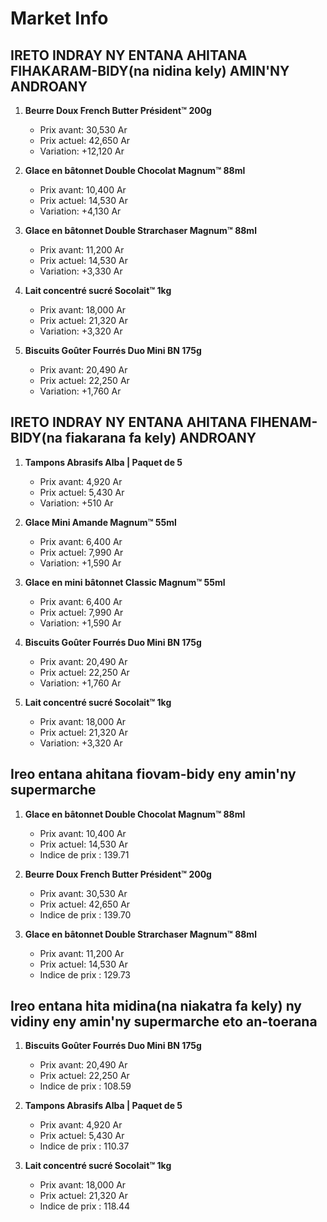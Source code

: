 # Market Info

## IRETO INDRAY NY ENTANA AHITANA FIHAKARAM-BIDY(na nidina kely) AMIN'NY ANDROANY

1. **Beurre Doux French Butter Président™ 200g**
   - Prix avant: 30,530 Ar
   - Prix actuel: 42,650 Ar
   - Variation: +12,120 Ar

2. **Glace en bâtonnet Double Chocolat Magnum™ 88ml**
   - Prix avant: 10,400 Ar
   - Prix actuel: 14,530 Ar
   - Variation: +4,130 Ar

3. **Glace en bâtonnet Double Strarchaser Magnum™ 88ml**
   - Prix avant: 11,200 Ar
   - Prix actuel: 14,530 Ar
   - Variation: +3,330 Ar

4. **Lait concentré sucré Socolait™ 1kg**
   - Prix avant: 18,000 Ar
   - Prix actuel: 21,320 Ar
   - Variation: +3,320 Ar

5. **Biscuits Goûter Fourrés Duo Mini BN 175g**
   - Prix avant: 20,490 Ar
   - Prix actuel: 22,250 Ar
   - Variation: +1,760 Ar

## IRETO INDRAY NY ENTANA AHITANA FIHENAM-BIDY(na fiakarana fa kely) ANDROANY

1. **Tampons Abrasifs Alba | Paquet de 5**
   - Prix avant: 4,920 Ar
   - Prix actuel: 5,430 Ar
   - Variation: +510 Ar

2. **Glace Mini Amande Magnum™ 55ml**
   - Prix avant: 6,400 Ar
   - Prix actuel: 7,990 Ar
   - Variation: +1,590 Ar

3. **Glace en mini bâtonnet Classic Magnum™ 55ml**
   - Prix avant: 6,400 Ar
   - Prix actuel: 7,990 Ar
   - Variation: +1,590 Ar

4. **Biscuits Goûter Fourrés Duo Mini BN 175g**
   - Prix avant: 20,490 Ar
   - Prix actuel: 22,250 Ar
   - Variation: +1,760 Ar

5. **Lait concentré sucré Socolait™ 1kg**
   - Prix avant: 18,000 Ar
   - Prix actuel: 21,320 Ar
   - Variation: +3,320 Ar

## Ireo entana ahitana fiovam-bidy eny amin'ny supermarche

1. **Glace en bâtonnet Double Chocolat Magnum™ 88ml**
   - Prix avant: 10,400 Ar
   - Prix actuel: 14,530 Ar
   - Indice de prix : 139.71

2. **Beurre Doux French Butter Président™ 200g**
   - Prix avant: 30,530 Ar
   - Prix actuel: 42,650 Ar
   - Indice de prix : 139.70

3. **Glace en bâtonnet Double Strarchaser Magnum™ 88ml**
   - Prix avant: 11,200 Ar
   - Prix actuel: 14,530 Ar
   - Indice de prix : 129.73

## Ireo entana hita midina(na niakatra fa kely) ny vidiny eny amin'ny supermarche eto an-toerana

1. **Biscuits Goûter Fourrés Duo Mini BN 175g**
   - Prix avant: 20,490 Ar
   - Prix actuel: 22,250 Ar
   - Indice de prix : 108.59

2. **Tampons Abrasifs Alba | Paquet de 5**
   - Prix avant: 4,920 Ar
   - Prix actuel: 5,430 Ar
   - Indice de prix : 110.37

3. **Lait concentré sucré Socolait™ 1kg**
   - Prix avant: 18,000 Ar
   - Prix actuel: 21,320 Ar
   - Indice de prix : 118.44

